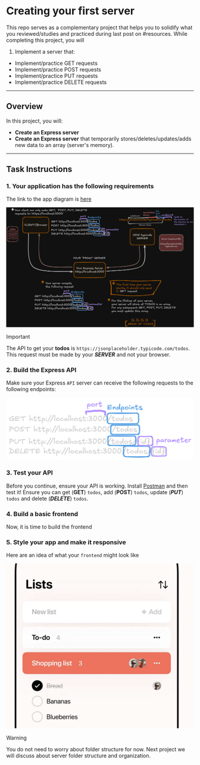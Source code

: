# Creating your first server

This repo serves as a complementary project that helps you to solidify what you reviewed/studies and practiced during last post on #resources. While completing this project, you will

1. Implement a server that:

- Implement/practice GET requests
- Implement/practice POST requests
- Implement/practice PUT requests
- Implement/practice DELETE requests

---

## Overview

In this project, you will:

- **Create an Express server**
- **Create an Express server** that temporarily stores/deletes/updates/adds new data to
  an array (server's memory).

---

## Task Instructions

### 1. Your application has the following requirements

The link to the app diagram is [here](https://excalidraw.com/#json=--_C-3nEzi1tP5cc3i8aV,GN18F-kinWVhCYK7lXO9ZQ)

![app-diagram-requirements](./resources/app-diagram.png)

> [!IMPORTANT]
> The API to get your **todos** is `https://jsonplaceholder.typicode.com/todos`. This request must
> be made by your **_SERVER_** and not your browser.

### 2. Build the Express API

Make sure your Express `API` server can receive the following requests to the following
endpoints:

![request-and-endpoints](./resources/request-endpoint.png)

### 3. Test your API

Before you continue, ensure your API is working. Install [Postman](https://www.postman.com/)
and then test it! Ensure you can get (**GET**) `todos`, add (**POST**) `todos`, update (**_PUT_**) `todos` and delete (**_DELETE_**) `todos`.

### 4. Build a basic frontend

Now, it is time to build the frontend

### 5. Style your app and make it responsive

Here are an idea of what your `frontend` might look like

![todo-idea](./resources/todo-idea.png)

> [!WARNING]
> You do not need to worry about folder structure for now. Next project we will discuss
> about server folder structure and organization.
